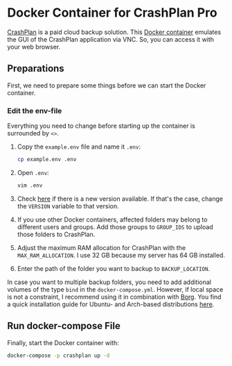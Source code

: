 # Docker Container for CrashPlan Pro

[CrashPlan](https://www.crashplan.com/en-us/) is a paid cloud backup solution. This
[Docker container](https://github.com/jlesage/docker-crashplan-pro) emulates the GUI of the CrashPlan application via
 VNC. So, you can access it with your web browser.

## Preparations

First, we need to prepare some things before we can start the Docker container.

### Edit the env-file

Everything you need to change before starting up the container is surrounded by `<>`.

1. Copy the `example.env` file and name it `.env`:

    ``` bash
    cp example.env .env
    ```

1. Open `.env`:

    ``` bash
    vim .env
    ```

1. Check [here](https://hub.docker.com/r/jlesage/crashplan-pro/tags) if there is a new version available. If that's the
   case, change the `VERSION` variable to that version.

1. If you use other Docker containers, affected folders may belong to different users and groups. Add
    those groups to `GROUP_IDS` to upload those folders to CrashPlan.

1. Adjust the maximum RAM allocation for CrashPlan with the `MAX_RAM_ALLOCATION`. I use 32 GB because
    my server has 64 GB installed.

1. Enter the path of the folder you want to backup to `BACKUP_LOCATION`.

In case you want to multiple backup folders, you need to add additional volumes of the type `bind` in the
`docker-compose.yml`. However, if local space is not a constraint, I recommend using it in combination with
[Borg](https://www.borgbackup.org/). You find a quick installation guide for Ubuntu- and Arch-based distributions
[here](https://docs.lazymedia.net/data-management/borg/).

## Run docker-compose File

Finally, start the Docker container with:

``` bash
docker-compose -p crashplan up -d
```
